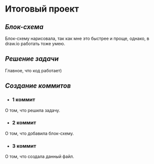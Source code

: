 # **Итоговый проект**

## *Блок-схема*
Блок-схему нарисовала, так как мне это быстрее и проще, однако, в draw.io работать тоже умею.
## *Решение задачи*
Главное, что код работает)

## *Создание коммитов*

* ### 1 коммит
О том, что решила задачу.

* ### 2 коммит
О том, что добавила блок-схему.

* ### 3 коммит
О том, что создала данный файл.